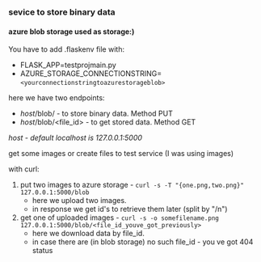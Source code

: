 ### sevice to store binary data  

#### azure blob storage used as storage:)  

You have to add .flaskenv file with:
  - FLASK_APP=testprojmain.py
  - AZURE_STORAGE_CONNECTIONSTRING=`<yourconnectionstringtoazurestorageblob>`


here we have two endpoints:
  - *host*/blob/ - to store binary data. Method PUT
  - *host*/blob/<file_id> - to get stored data. Method GET  

*host - default localhost is 127.0.0.1:5000*


get some images or create files to test service (I was using images)  

with curl:
1. put two images to azure storage - `curl -s -T "{one.png,two.png}" 127.0.0.1:5000/blob`
    - here we upload two images. 
    - in response we get id's to retrieve them later (split by "/n")
2. get one of uploaded images - `curl -s -o somefilename.png 127.0.0.1:5000/blob/<file_id_youve_got_previously>` 
    - here we download data by file_id.
    - in case there are (in blob storage) no such file_id - you ve got 404 status
